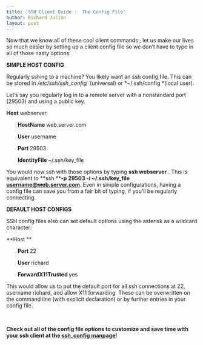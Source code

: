 ```yaml
---
title: 'SSH Client Guide :  The Config File'
author: Richard Julian
layout: post
---
```

Now that we know all of these cool client commands , let us make our lives so much easier by setting up a client config file so we don&#8217;t have to type in all of those nasty options.

**SIMPLE HOST CONFIG**

Regularly sshing to a machine? You likely want an ssh config file. This can be stored in */etc/ssh/ssh_config*  (universal) or *~/.ssh/config *(local user).

Let&#8217;s say you regularly log in to a remote server with a nonstandard port (29503) and using a public key.

**Host** webserver

<p style="padding-left: 30px;">
  <strong>HostName </strong>web.server.com
</p>

<p style="padding-left: 30px;">
  <strong>User </strong>username
</p>

<p style="padding-left: 30px;">
  <strong>Port </strong>29503
</p>

<p style="padding-left: 30px;">
  <strong>IdentityFile </strong>~/.ssh/key_file
</p>

You would now ssh with those options by typing **ssh webserver** . This is equivalent to **ssh ****-p 29503 -i ~/.ssh/key_file username@web.server.com**. Even in simple configurations, having a config file can save you from a fair bit of typing, if you&#8217;ll be regularly connecting.

**DEFAULT HOST CONFIGS**

SSH config files also can set default options using the asterisk as a wildcard character:

**Host **

<p style="padding-left: 30px;">
  <strong>Port </strong>22
</p>

<p style="padding-left: 30px;">
  <strong>User </strong>richard
</p>

<p style="padding-left: 30px;">
  <strong>ForwardX11Trusted </strong>yes
</p>

This would allow us to put the default port for all ssh connections at 22, username richard, and allow X11 forwarding. These can be overwritten on the command line (with explicit declaration) or by further entries in your config file.

&nbsp;

**Check out all of the config file options to customize and save time with your ssh client at the [ssh_config manpage][2]!**

&nbsp;

 [2]: http://www.openbsd.org/cgi-bin/man.cgi/OpenBSD-current/man5/ssh_config.5?query=ssh_config&sec=5
